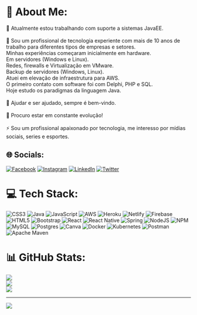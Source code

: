 # 💫 About Me:
🔭 Atualmente estou trabalhando com suporte a sistemas JavaEE.<br><br>👯 Sou um profissional de tecnologia experiente com mais de 10 anos de trabalho para diferentes tipos de empresas e setores. <br>Minhas experiências começaram inicialmente em hardware. <br>Em servidores (Windows e Linux). <br>Redes, firewalls e Virtualização em VMware. <br>Backup de servidores (Windows, Linux). <br>Atuei em elevação de infraestrutura para AWS. <br>O primeiro contato com software foi com Delphi, PHP e SQL. <br>Hoje estudo os paradigmas da linguagem Java.<br><br>🤝 Ajudar e ser ajudado, sempre é bem-vindo.<br><br>🌱 Procuro estar em constante evolução!<br><br>⚡ Sou um profissional apaixonado por tecnologia, me interesso por mídias sociais, series e esportes.


## 🌐 Socials:
[![Facebook](https://img.shields.io/badge/Facebook-%231877F2.svg?logo=Facebook&logoColor=white)](https://facebook.com/fabianocar.oficial) [![Instagram](https://img.shields.io/badge/Instagram-%23E4405F.svg?logo=Instagram&logoColor=white)](https://instagram.com/_cardoso.fabiano) [![LinkedIn](https://img.shields.io/badge/LinkedIn-%230077B5.svg?logo=linkedin&logoColor=white)](https://linkedin.com/in/fabiano-card) [![Twitter](https://img.shields.io/badge/Twitter-%231DA1F2.svg?logo=Twitter&logoColor=white)](https://twitter.com/@slbiano) 

# 💻 Tech Stack:
![CSS3](https://img.shields.io/badge/css3-%231572B6.svg?style=for-the-badge&logo=css3&logoColor=white) ![Java](https://img.shields.io/badge/java-%23ED8B00.svg?style=for-the-badge&logo=java&logoColor=white) ![JavaScript](https://img.shields.io/badge/javascript-%23323330.svg?style=for-the-badge&logo=javascript&logoColor=%23F7DF1E) ![AWS](https://img.shields.io/badge/AWS-%23FF9900.svg?style=for-the-badge&logo=amazon-aws&logoColor=white) ![Heroku](https://img.shields.io/badge/heroku-%23430098.svg?style=for-the-badge&logo=heroku&logoColor=white) ![Netlify](https://img.shields.io/badge/netlify-%23000000.svg?style=for-the-badge&logo=netlify&logoColor=#00C7B7) ![Firebase](https://img.shields.io/badge/firebase-%23039BE5.svg?style=for-the-badge&logo=firebase) ![HTML5](https://img.shields.io/badge/html5-%23E34F26.svg?style=for-the-badge&logo=html5&logoColor=white) ![Bootstrap](https://img.shields.io/badge/bootstrap-%23563D7C.svg?style=for-the-badge&logo=bootstrap&logoColor=white) ![React](https://img.shields.io/badge/react-%2320232a.svg?style=for-the-badge&logo=react&logoColor=%2361DAFB) ![React Native](https://img.shields.io/badge/react_native-%2320232a.svg?style=for-the-badge&logo=react&logoColor=%2361DAFB) ![Spring](https://img.shields.io/badge/spring-%236DB33F.svg?style=for-the-badge&logo=spring&logoColor=white) ![NodeJS](https://img.shields.io/badge/node.js-6DA55F?style=for-the-badge&logo=node.js&logoColor=white) ![NPM](https://img.shields.io/badge/NPM-%23000000.svg?style=for-the-badge&logo=npm&logoColor=white) ![MySQL](https://img.shields.io/badge/mysql-%2300f.svg?style=for-the-badge&logo=mysql&logoColor=white) ![Postgres](https://img.shields.io/badge/postgres-%23316192.svg?style=for-the-badge&logo=postgresql&logoColor=white) ![Canva](https://img.shields.io/badge/Canva-%2300C4CC.svg?style=for-the-badge&logo=Canva&logoColor=white) ![Docker](https://img.shields.io/badge/docker-%230db7ed.svg?style=for-the-badge&logo=docker&logoColor=white) ![Kubernetes](https://img.shields.io/badge/kubernetes-%23326ce5.svg?style=for-the-badge&logo=kubernetes&logoColor=white) ![Postman](https://img.shields.io/badge/Postman-FF6C37?style=for-the-badge&logo=postman&logoColor=white) ![Apache Maven](https://img.shields.io/badge/Apache%20Maven-C71A36?style=for-the-badge&logo=Apache%20Maven&logoColor=white)
# 📊 GitHub Stats:
![](https://github-readme-stats.vercel.app/api?username=fabianocar&theme=dark&hide_border=false&include_all_commits=false&count_private=false)<br/>
![](https://github-readme-streak-stats.herokuapp.com/?user=fabianocar&theme=dark&hide_border=false)<br/>
![](https://github-readme-stats.vercel.app/api/top-langs/?username=fabianocar&theme=dark&hide_border=false&include_all_commits=false&count_private=false&layout=compact)

---
[![](https://visitcount.itsvg.in/api?id=fabianocar&icon=0&color=0)](https://visitcount.itsvg.in)

<!-- Proudly created with GPRM ( https://gprm.itsvg.in ) -->

